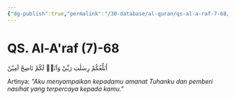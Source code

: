 ```yaml
---
{"dg-publish":true,"permalink":"/30-database/al-quran/qs-al-a-raf-7-68/"}
---
```



# QS. Al-A'raf (7)-68
اُبَلِّغُكُمْ رِسٰلٰتِ رَبِّيْ وَاَنَا۠ لَكُمْ نَاصِحٌ اَمِيْنٌ 

Artinya: *"Aku menyampaikan kepadamu amanat Tuhanku dan pemberi nasihat yang terpercaya kepada kamu."*
